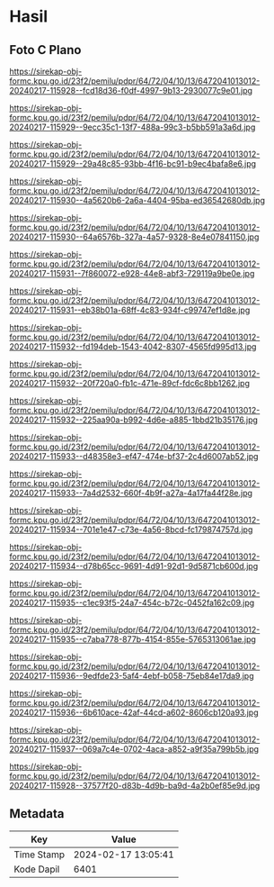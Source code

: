# Hasil

## Foto C Plano

https://sirekap-obj-formc.kpu.go.id/23f2/pemilu/pdpr/64/72/04/10/13/6472041013012-20240217-115928--fcd18d36-f0df-4997-9b13-2930077c9e01.jpg

https://sirekap-obj-formc.kpu.go.id/23f2/pemilu/pdpr/64/72/04/10/13/6472041013012-20240217-115929--9ecc35c1-13f7-488a-99c3-b5bb591a3a6d.jpg

https://sirekap-obj-formc.kpu.go.id/23f2/pemilu/pdpr/64/72/04/10/13/6472041013012-20240217-115929--29a48c85-93bb-4f16-bc91-b9ec4bafa8e6.jpg

https://sirekap-obj-formc.kpu.go.id/23f2/pemilu/pdpr/64/72/04/10/13/6472041013012-20240217-115930--4a5620b6-2a6a-4404-95ba-ed36542680db.jpg

https://sirekap-obj-formc.kpu.go.id/23f2/pemilu/pdpr/64/72/04/10/13/6472041013012-20240217-115930--64a6576b-327a-4a57-9328-8e4e07841150.jpg

https://sirekap-obj-formc.kpu.go.id/23f2/pemilu/pdpr/64/72/04/10/13/6472041013012-20240217-115931--7f860072-e928-44e8-abf3-729119a9be0e.jpg

https://sirekap-obj-formc.kpu.go.id/23f2/pemilu/pdpr/64/72/04/10/13/6472041013012-20240217-115931--eb38b01a-68ff-4c83-934f-c99747ef1d8e.jpg

https://sirekap-obj-formc.kpu.go.id/23f2/pemilu/pdpr/64/72/04/10/13/6472041013012-20240217-115932--fd194deb-1543-4042-8307-4565fd995d13.jpg

https://sirekap-obj-formc.kpu.go.id/23f2/pemilu/pdpr/64/72/04/10/13/6472041013012-20240217-115932--20f720a0-fb1c-471e-89cf-fdc6c8bb1262.jpg

https://sirekap-obj-formc.kpu.go.id/23f2/pemilu/pdpr/64/72/04/10/13/6472041013012-20240217-115932--225aa90a-b992-4d6e-a885-1bbd21b35176.jpg

https://sirekap-obj-formc.kpu.go.id/23f2/pemilu/pdpr/64/72/04/10/13/6472041013012-20240217-115933--d48358e3-ef47-474e-bf37-2c4d6007ab52.jpg

https://sirekap-obj-formc.kpu.go.id/23f2/pemilu/pdpr/64/72/04/10/13/6472041013012-20240217-115933--7a4d2532-660f-4b9f-a27a-4a17fa44f28e.jpg

https://sirekap-obj-formc.kpu.go.id/23f2/pemilu/pdpr/64/72/04/10/13/6472041013012-20240217-115934--701e1e47-c73e-4a56-8bcd-fc179874757d.jpg

https://sirekap-obj-formc.kpu.go.id/23f2/pemilu/pdpr/64/72/04/10/13/6472041013012-20240217-115934--d78b65cc-9691-4d91-92d1-9d5871cb600d.jpg

https://sirekap-obj-formc.kpu.go.id/23f2/pemilu/pdpr/64/72/04/10/13/6472041013012-20240217-115935--c1ec93f5-24a7-454c-b72c-0452fa162c09.jpg

https://sirekap-obj-formc.kpu.go.id/23f2/pemilu/pdpr/64/72/04/10/13/6472041013012-20240217-115935--c7aba778-877b-4154-855e-5765313061ae.jpg

https://sirekap-obj-formc.kpu.go.id/23f2/pemilu/pdpr/64/72/04/10/13/6472041013012-20240217-115936--9edfde23-5af4-4ebf-b058-75eb84e17da9.jpg

https://sirekap-obj-formc.kpu.go.id/23f2/pemilu/pdpr/64/72/04/10/13/6472041013012-20240217-115936--6b610ace-42af-44cd-a602-8606cb120a93.jpg

https://sirekap-obj-formc.kpu.go.id/23f2/pemilu/pdpr/64/72/04/10/13/6472041013012-20240217-115937--069a7c4e-0702-4aca-a852-a9f35a799b5b.jpg

https://sirekap-obj-formc.kpu.go.id/23f2/pemilu/pdpr/64/72/04/10/13/6472041013012-20240217-115928--37577f20-d83b-4d9b-ba9d-4a2b0ef85e9d.jpg


## Metadata

| Key        | Value               |
| ---------- | ------------------- |
| Time Stamp | 2024-02-17 13:05:41 |
| Kode Dapil | 6401                |



